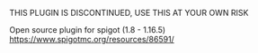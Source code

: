 THIS PLUGIN IS DISCONTINUED, USE THIS AT YOUR OWN RISK

Open source plugin for spigot (1.8 - 1.16.5)
https://www.spigotmc.org/resources/86591/
